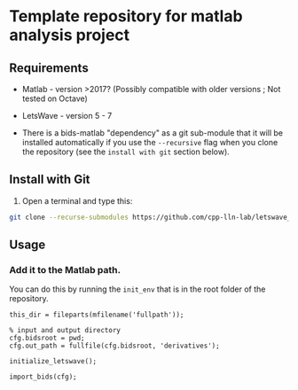 # Template repository for matlab analysis project

## Requirements

- Matlab - version >2017? (Possibly compatible with older versions ; Not tested
  on Octave)
- LetsWave - version 5 - 7

- There is a bids-matlab "dependency" as a git sub-module that it will be
  installed automatically if you use the `--recursive` flag when you clone the
  repository (see the `install with git` section below).

## Install with Git

1. Open a terminal and type this:

```bash
git clone --recurse-submodules https://github.com/cpp-lln-lab/letswave_bids_import.git
```

## Usage

### Add it to the Matlab path.

You can do this by running the `init_env` that is in the root folder of the
repository.

```
this_dir = fileparts(mfilename('fullpath'));

% input and output directory
cfg.bidsroot = pwd;
cfg.out_path = fullfile(cfg.bidsroot, 'derivatives');

initialize_letswave();

import_bids(cfg);
```
